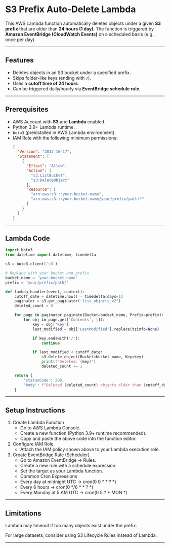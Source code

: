 # S3 Prefix Auto-Delete Lambda

This AWS Lambda function automatically deletes objects under a given **S3 prefix** that are older than **24 hours (1 day)**.
The function is triggered by **Amazon EventBridge (CloudWatch Events)** on a scheduled basis (e.g., once per day).

---

## Features

- Deletes objects in an S3 bucket under a specified prefix.
- Skips folder-like keys (ending with `/`).
- Uses a **cutoff time of 24 hours**.
- Can be triggered daily/hourly via **EventBridge schedule rule**.

---

## Prerequisites

- AWS Account with **S3** and **Lambda** enabled.
- Python 3.9+ Lambda runtime.
- `boto3` (preinstalled in AWS Lambda environment).
- IAM Role with the following minimum permissions:
  ```json
  {
    "Version": "2012-10-17",
    "Statement": [
      {
        "Effect": "Allow",
        "Action": [
          "s3:ListBucket",
          "s3:DeleteObject"
        ],
        "Resource": [
          "arn:aws:s3:::your-bucket-name",
          "arn:aws:s3:::your-bucket-name/your/prefix/path/*"
        ]
      }
    ]
  }

  ```
---
## Lambda Code

```py
import boto3
from datetime import datetime, timedelta

s3 = boto3.client('s3')

# Replace with your bucket and prefix
bucket_name = 'your-bucket-name'
prefix = 'your/prefix/path/'

def lambda_handler(event, context):
    cutoff_date = datetime.now() - timedelta(days=1)
    paginator = s3.get_paginator('list_objects_v2')
    deleted_count = 0

    for page in paginator.paginate(Bucket=bucket_name, Prefix=prefix):
        for obj in page.get('Contents', []):
            key = obj['Key']
            last_modified = obj['LastModified'].replace(tzinfo=None)

            if key.endswith('/'):
                continue

            if last_modified < cutoff_date:
                s3.delete_object(Bucket=bucket_name, Key=key)
                print(f"Deleted: {key}")
                deleted_count += 1

    return {
        'statusCode': 200,
        'body': f"Deleted {deleted_count} objects older than {cutoff_date}"
    }


```
---
## Setup Instructions

1. Create Lambda Function
   - Go to AWS Lambda Console.
   - Create a new function (Python 3.9+ runtime recommended).
   - Copy and paste the above code into the function editor.
2. Configure IAM Role
   - Attach the IAM policy shown above to your Lambda execution role.
3. Create EventBridge Rule (Scheduler)
   - Go to Amazon EventBridge → Rules.
   - Create a new rule with a schedule expression.
   - Set the target as your Lambda function.
   - Common Cron Expressions
   - Every day at midnight UTC → cron(0 0 * * ? *)
   - Every 6 hours → cron(0 */6 * * ? *)
   - Every Monday at 5 AM UTC → cron(0 5 ? * MON *)
---

## Limitations

Lambda may timeout if too many objects exist under the prefix.

For large datasets, consider using S3 Lifecycle Rules instead of Lambda.

---
